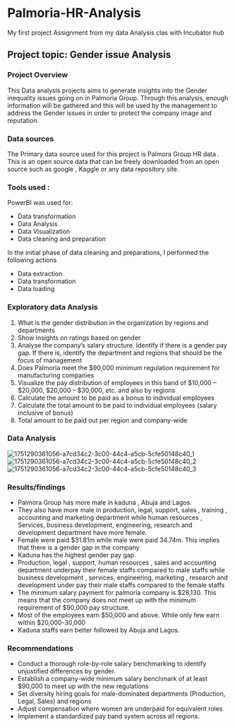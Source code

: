 # Palmoria-HR-Analysis
My first project Assignment from my data Analysis clas with Incubator hub

## Project topic: Gender issue Analysis
 
### Project Overview 
This Data analysis projects aims to generate insights into the Gender inequality issues going on in Palmoria Group. Through this analysis, enough information  will be gathered and this  will be used by   the management to address the  Gender issues in order to protect the company image and reputation.
### Data sources
The Primary data source used for this project is Palmora Group HR data . This is an open source data that can be freely downloaded from an open source such as google , Kaggle or any data repository site.
### Tools used : 
PowerBI was used for: 
- Data transformation
- Data Analysis
- Data Visualization
- Data cleaning and preparation
  
In the initial phase of data cleaning and preparations, I performed the following actions
- Data extraction 
- Data transformation
- Data loading

 ### Exploratory data Analysis
1.	What is the gender distribution in the organization by  regions and departments 
2.	 Show insights on ratings based on gender
3.	Analyse the company’s salary structure. Identify if there is a gender pay gap. If there is, identify the department and regions that should be the focus of management
4.	Does Palmoria meet the $90,000 minimum regulation requirement for manufacturing companies
5.	Visualize the pay distribution of employees in this band of $10,000 – $20,000, $20,000 – $30,000, etc. and also by regions
6.	Calculate the amount to be paid as a bonus to individual employees 
7.	 Calculate the total amount to be paid to individual employees (salary inclusive of bonus) 
8.	Total amount to be paid out per region and company-wide


### Data Analysis
![1751290361056-a7cd34c2-3c00-44c4-a5cb-5cfe50148c40_1](https://github.com/user-attachments/assets/5783dd3b-2791-49a6-86c5-6e5cfc05262e)
![1751290361056-a7cd34c2-3c00-44c4-a5cb-5cfe50148c40_2](https://github.com/user-attachments/assets/03c9422c-14e1-4657-8d73-73defced3156)
![1751290361056-a7cd34c2-3c00-44c4-a5cb-5cfe50148c40_3](https://github.com/user-attachments/assets/69e985c1-14b0-4f28-b6b0-14d8ef0247bd)








### Results/findings 
- Palmora Group  has more male in kaduna , Abuja and Lagos.
- They also have more male in production, legal, support, sales , training , accounting and marketing department  while human resources , Services, business development, engineering, research and development  department have more female.
- Female were paid $31.81m while male were paid 34.74m. This implies that there is a gender gap  in the company
- Kaduna has the highest gender pay gap
- Production, legal , support, human resources , sales and accounting department underpay their female  staffs compared to male staffs while business development , services, engineering,  marketing , research and development under pay their male staffs compared to the female staffs
- The minimum salary payment for palmoria company is $28,130. This means that the company does not meet up with the minimum requirement of $90,000 pay structure.
- Most of the employees earn $50,000 and above. While only few earn within $20,000-30,000
- Kaduna staffs earn better followed by Abuja and Lagos.

### Recommendations 
- Conduct a thorough role-by-role salary benchmarking to identify unjustified differences by gender.
- Establish a company-wide minimum salary benchmark of at least $90,000 to meet up with the new regulations 
- Set diversity hiring goals for male-dominated departments (Production, Legal, Sales) and regions
- Adjust compensation where women are underpaid for equivalent roles
- Implement a standardized pay band system across all regions.




















